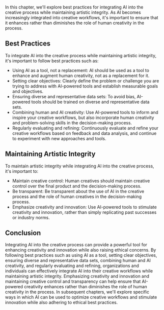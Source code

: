 
In this chapter, we'll explore best practices for integrating AI into the creative process while maintaining artistic integrity. As AI becomes increasingly integrated into creative workflows, it's important to ensure that it enhances rather than diminishes the role of human creativity in the process.

Best Practices
--------------

To integrate AI into the creative process while maintaining artistic integrity, it's important to follow best practices such as:

* Using AI as a tool, not a replacement: AI should be used as a tool to enhance and augment human creativity, not as a replacement for it.
* Setting clear objectives: Clearly define the problem or challenge you are trying to address with AI-powered tools and establish measurable goals and objectives.
* Ensuring diverse and representative data sets: To avoid bias, AI-powered tools should be trained on diverse and representative data sets.
* Combining human and AI creativity: Use AI-powered tools to inform and inspire your creative workflows, but also incorporate human creativity and problem-solving skills in the decision-making process.
* Regularly evaluating and refining: Continuously evaluate and refine your creative workflows based on feedback and data analysis, and continue to experiment with new approaches and tools.

Maintaining Artistic Integrity
------------------------------

To maintain artistic integrity while integrating AI into the creative process, it's important to:

* Maintain creative control: Human creatives should maintain creative control over the final product and the decision-making process.
* Be transparent: Be transparent about the use of AI in the creative process and the role of human creatives in the decision-making process.
* Emphasize creativity and innovation: Use AI-powered tools to stimulate creativity and innovation, rather than simply replicating past successes or industry norms.

Conclusion
----------

Integrating AI into the creative process can provide a powerful tool for enhancing creativity and innovation while also raising ethical concerns. By following best practices such as using AI as a tool, setting clear objectives, ensuring diverse and representative data sets, combining human and AI creativity, and regularly evaluating and refining, organizations and individuals can effectively integrate AI into their creative workflows while maintaining artistic integrity. Emphasizing creativity and innovation and maintaining creative control and transparency can help ensure that AI-powered creativity enhances rather than diminishes the role of human creativity in the process. In subsequent chapters, we'll explore specific ways in which AI can be used to optimize creative workflows and stimulate innovation while also adhering to ethical best practices.

